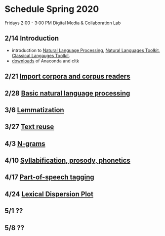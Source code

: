 # Schedule Spring 2020

Fridays 2:00 - 3:00 PM
Digital Media & Collaboration Lab

## 2/14 Introduction

- introduction to [Natural Language Processing](https://en.wikipedia.org/wiki/Natural_language_processing), [Natural Languages Toolkit](https://www.nltk.org), [Classical Langauges Toolkit](http://cltk.org).
- [downloads](/resources/feb14.md) of Anaconda and cltk

## 2/21 [Import corpora and corpus readers](/resources/feb21.md)

## 2/28 [Basic natural language processing](/resources/Tutorial3BasicNLP.ipynb)

## 3/6 [Lemmatization](https://github.com/cltk/tutorials/blob/master/4%20Lemmatization.ipynb)

## 3/27 [Text reuse](https://github.com/cltk/tutorials/blob/master/5%20Text%20reuse.ipynb)

## 4/3 [N-grams](https://github.com/cltk/tutorials/blob/master/6%20N-grams.ipynb)

## 4/10 [Syllabification, prosody, phonetics](https://github.com/cltk/tutorials/blob/master/7%20Syllabification%2C%20prosody%2C%20phonetics.ipynb)

## 4/17 [Part-of-speech tagging](https://github.com/cltk/tutorials/blob/master/8%20Part-of-speech%20tagging.ipynb)

## 4/24 [Lexical Dispersion Plot](https://github.com/cltk/tutorials/blob/master/9%20Lexical%20Dispersion%20Plot.ipynb)

## 5/1 ??

## 5/8 ??
